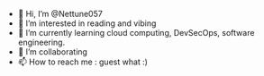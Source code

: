 - 👋 Hi, I’m @Nettune057
- 👀 I’m interested in reading and vibing
- 🌱 I’m currently learning cloud computing, DevSecOps, software engineering. 
- 💞️ I’m collaborating 
- 📫 How to reach me : guest what :)

<!---
Nettune057/Nettune057 is a ✨ special ✨ repository because its `README.md` (this file) appears on your GitHub profile.
You can click the Preview link to take a look at your changes.
--->
